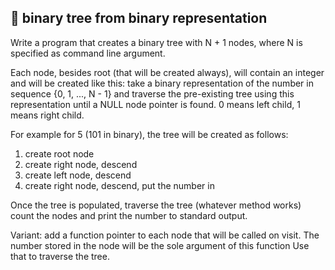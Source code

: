 ## :wrench: binary tree from binary representation

Write a program that creates a binary tree with N + 1 nodes, where N
is specified as command line argument.

Each node, besides root (that will be created always), will contain an integer
and will be created like this: take a binary representation
of the number in sequence {0, 1, ..., N - 1} and traverse the pre-existing
tree using this representation until a NULL node pointer is found.
0 means left child, 1 means right child.

For example for 5 (101 in binary), the tree will be created as follows:
  1. create root node
  1. create right node, descend
  1. create left node, descend
  1. create right node, descend, put the number in

Once the tree is populated, traverse the tree (whatever method works)
count the nodes and print the number to standard output.

Variant: add a function pointer to each node that will be called on visit.
The number stored in the node will be the sole argument of this function
Use that to traverse the tree.
